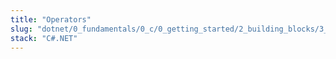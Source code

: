 ```yaml
---
title: "Operators"
slug: "dotnet/0_fundamentals/0_c/0_getting_started/2_building_blocks/3_expressions/0_operators"
stack: "C#.NET"
---
```

